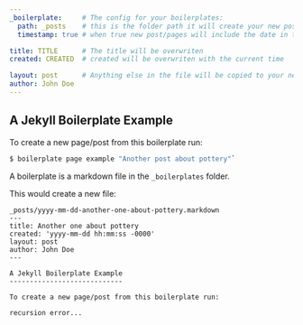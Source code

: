 ```yaml
---
_boilerplate:     # The config for your boilerplates:
  path: _posts    # this is the folder path it will create your new post/page under. 
  timestamp: true # when true new post/pages will include the date in the filename.

title: TITLE      # The title will be overwriten
created: CREATED  # created will be overwriten with the current time

layout: post      # Anything else in the file will be copied to your new post/page.
author: John Doe
---
```



A Jekyll Boilerplate Example
----------------------------


To create a new page/post from this boilerplate run:
```bash
$ boilerplate page example "Another post about pottery"`
```

A boilerplate is a markdown file in the `_boilerplates` folder.


This would create a new file:

```text 
_posts/yyyy-mm-dd-another-one-about-pottery.markdown
---
title: Another one about pottery
created: 'yyyy-mm-dd hh:mm:ss -0000'
layout: post
author: John Doe
---

A Jekyll Boilerplate Example
----------------------------

To create a new page/post from this boilerplate run:

recursion error...

```